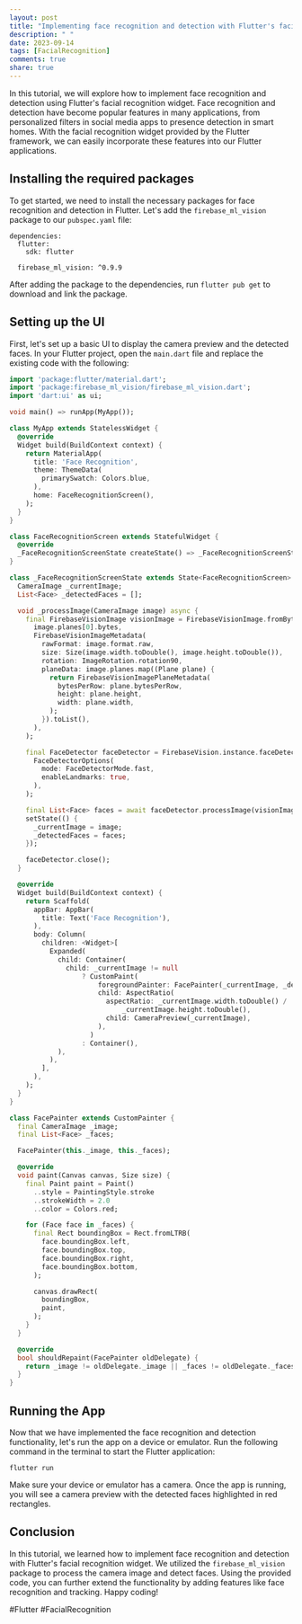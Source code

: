 ```yaml
---
layout: post
title: "Implementing face recognition and detection with Flutter's facial recognition widget"
description: " "
date: 2023-09-14
tags: [FacialRecognition]
comments: true
share: true
---
```


In this tutorial, we will explore how to implement face recognition and detection using Flutter's facial recognition widget. Face recognition and detection have become popular features in many applications, from personalized filters in social media apps to presence detection in smart homes. With the facial recognition widget provided by the Flutter framework, we can easily incorporate these features into our Flutter applications.

## Installing the required packages
To get started, we need to install the necessary packages for face recognition and detection in Flutter. Let's add the `firebase_ml_vision` package to our `pubspec.yaml` file:

```
dependencies:
  flutter:
    sdk: flutter
    
  firebase_ml_vision: ^0.9.9
```
After adding the package to the dependencies, run `flutter pub get` to download and link the package.

## Setting up the UI
First, let's set up a basic UI to display the camera preview and the detected faces. In your Flutter project, open the `main.dart` file and replace the existing code with the following:

```dart
import 'package:flutter/material.dart';
import 'package:firebase_ml_vision/firebase_ml_vision.dart';
import 'dart:ui' as ui;

void main() => runApp(MyApp());

class MyApp extends StatelessWidget {
  @override
  Widget build(BuildContext context) {
    return MaterialApp(
      title: 'Face Recognition',
      theme: ThemeData(
        primarySwatch: Colors.blue,
      ),
      home: FaceRecognitionScreen(),
    );
  }
}

class FaceRecognitionScreen extends StatefulWidget {
  @override
  _FaceRecognitionScreenState createState() => _FaceRecognitionScreenState();
}

class _FaceRecognitionScreenState extends State<FaceRecognitionScreen> {
  CameraImage _currentImage;
  List<Face> _detectedFaces = [];

  void _processImage(CameraImage image) async {
    final FirebaseVisionImage visionImage = FirebaseVisionImage.fromBytes(
      image.planes[0].bytes,
      FirebaseVisionImageMetadata(
        rawFormat: image.format.raw,
        size: Size(image.width.toDouble(), image.height.toDouble()),
        rotation: ImageRotation.rotation90,
        planeData: image.planes.map((Plane plane) {
          return FirebaseVisionImagePlaneMetadata(
            bytesPerRow: plane.bytesPerRow,
            height: plane.height,
            width: plane.width,
          );
        }).toList(),
      ),
    );

    final FaceDetector faceDetector = FirebaseVision.instance.faceDetector(
      FaceDetectorOptions(
        mode: FaceDetectorMode.fast,
        enableLandmarks: true,
      ),
    );

    final List<Face> faces = await faceDetector.processImage(visionImage);
    setState(() {
      _currentImage = image;
      _detectedFaces = faces;
    });

    faceDetector.close();
  }

  @override
  Widget build(BuildContext context) {
    return Scaffold(
      appBar: AppBar(
        title: Text('Face Recognition'),
      ),
      body: Column(
        children: <Widget>[
          Expanded(
            child: Container(
              child: _currentImage != null
                  ? CustomPaint(
                      foregroundPainter: FacePainter(_currentImage, _detectedFaces),
                      child: AspectRatio(
                        aspectRatio: _currentImage.width.toDouble() /
                            _currentImage.height.toDouble(),
                        child: CameraPreview(_currentImage),
                      ),
                    )
                  : Container(),
            ),
          ),
        ],
      ),
    );
  }
}

class FacePainter extends CustomPainter {
  final CameraImage _image;
  final List<Face> _faces;

  FacePainter(this._image, this._faces);

  @override
  void paint(Canvas canvas, Size size) {
    final Paint paint = Paint()
      ..style = PaintingStyle.stroke
      ..strokeWidth = 2.0
      ..color = Colors.red;

    for (Face face in _faces) {
      final Rect boundingBox = Rect.fromLTRB(
        face.boundingBox.left,
        face.boundingBox.top,
        face.boundingBox.right,
        face.boundingBox.bottom,
      );

      canvas.drawRect(
        boundingBox,
        paint,
      );
    }
  }

  @override
  bool shouldRepaint(FacePainter oldDelegate) {
    return _image != oldDelegate._image || _faces != oldDelegate._faces;
  }
}
```

## Running the App
Now that we have implemented the face recognition and detection functionality, let's run the app on a device or emulator. Run the following command in the terminal to start the Flutter application:

```
flutter run
```

Make sure your device or emulator has a camera. Once the app is running, you will see a camera preview with the detected faces highlighted in red rectangles.

## Conclusion
In this tutorial, we learned how to implement face recognition and detection with Flutter's facial recognition widget. We utilized the `firebase_ml_vision` package to process the camera image and detect faces. Using the provided code, you can further extend the functionality by adding features like face recognition and tracking. Happy coding!

\#Flutter #FacialRecognition